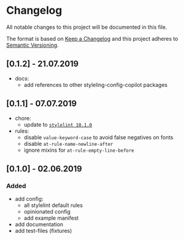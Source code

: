 # Changelog
All notable changes to this project will be documented in this file.

The format is based on [Keep a Changelog](http://keepachangelog.com/en/1.0.0/)
and this project adheres to [Semantic Versioning](http://semver.org/spec/v2.0.0.html).

## [0.1.2] - 21.07.2019
- docs:
  - add references to other styleling-config-copilot packages

## [0.1.1] - 07.07.2019
- chore:
  - update to [`stylelint 10.1.0`](https://github.com/stylelint/stylelint/blob/master/CHANGELOG.md#1010)
- rules:
  - disable `value-keyword-case` to avoid false negatives on fonts
  - disable `at-rule-name-newline-after`
  - ignore mixins for `at-rule-empty-line-before`

## [0.1.0] - 02.06.2019

### Added
- add config:
  - all stylelint default rules
  - opinionated config
  - add example manifest
- add documentation
- add test-files (fixtures)
